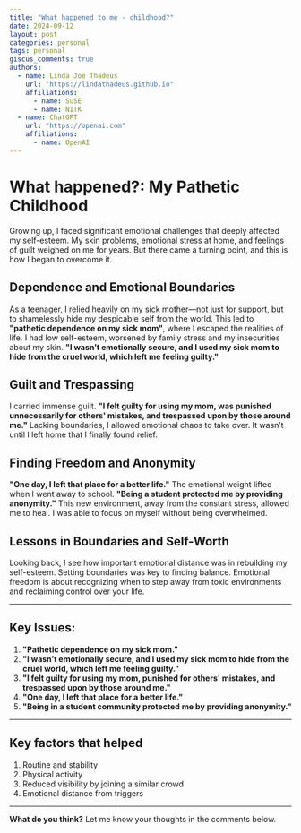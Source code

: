 ```yaml
---
title: "What happened to me - childhood?"
date: 2024-09-12
layout: post
categories: personal
tags: personal
giscus_comments: true
authors:
  - name: Linda Joe Thadeus
    url: "https://lindathadeus.github.io"
    affiliations:
      - name: SuSE
      - name: NITK
  - name: ChatGPT
    url: "https://openai.com"
    affiliations:
      - name: OpenAI
---
```


# What happened?: My Pathetic Childhood 

Growing up, I faced significant emotional challenges that deeply affected my self-esteem. My skin problems, emotional stress at home, and feelings of guilt weighed on me for years. But there came a turning point, and this is how I began to overcome it.

## Dependence and Emotional Boundaries

As a teenager, I relied heavily on my sick mother—not just for support, but to shamelessly hide my despicable self from the world. This led to **"pathetic dependence on my sick mom"**, where I escaped the realities of life. I had low self-esteem, worsened by family stress and my insecurities about my skin. **"I wasn’t emotionally secure, and I used my sick mom to hide from the cruel world, which left me feeling guilty."**

## Guilt and Trespassing

I carried immense guilt. **"I felt guilty for using my mom, was punished unnecessarily for others' mistakes, and trespassed upon by those around me."** Lacking boundaries, I allowed emotional chaos to take over. It wasn’t until I left home that I finally found relief.

## Finding Freedom and Anonymity

**"One day, I left that place for a better life."** The emotional weight lifted when I went away to school. **"Being a student protected me by providing anonymity."** This new environment, away from the constant stress, allowed me to heal. I was able to focus on myself without being overwhelmed.

## Lessons in Boundaries and Self-Worth

Looking back, I see how important emotional distance was in rebuilding my self-esteem. Setting boundaries was key to finding balance. Emotional freedom is about recognizing when to step away from toxic environments and reclaiming control over your life.

---

## Key Issues:
1. **"Pathetic dependence on my sick mom."**
2. **"I wasn’t emotionally secure, and I used my sick mom to hide from the cruel world, which left me feeling guilty."**
3. **"I felt guilty for using my mom, punished for others' mistakes, and trespassed upon by those around me."**
4. **"One day, I left that place for a better life."**
5. **"Being in a student community protected me by providing anonymity."**

---
## Key factors that helped 

1. Routine and stability 
2. Physical activity 
3. Reduced visibility by joining a similar crowd
4. Emotional distance from triggers

---

**What do you think?** Let me know your thoughts in the comments below.
